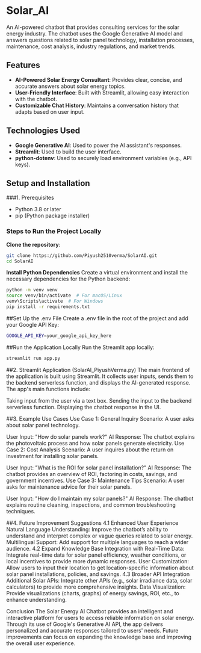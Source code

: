 # Solar_AI


An AI-powered chatbot that provides consulting services for the solar energy industry. The chatbot uses the Google Generative AI model and answers questions related to solar panel technology, installation processes, maintenance, cost analysis, industry regulations, and market trends.

## Features
- **AI-Powered Solar Energy Consultant**: Provides clear, concise, and accurate answers about solar energy topics.
- **User-Friendly Interface**: Built with Streamlit, allowing easy interaction with the chatbot.
- **Customizable Chat History**: Maintains a conversation history that adapts based on user input.
  
## Technologies Used
- **Google Generative AI**: Used to power the AI assistant's responses.
- **Streamlit**: Used to build the user interface.
- **python-dotenv**: Used to securely load environment variables (e.g., API keys).

## Setup and Installation

###1. Prerequisites
- Python 3.8 or later
- pip (Python package installer)

### Steps to Run the Project Locally

**Clone the repository**:
   ```bash
   git clone https://github.com/Piyush2510verma/SolarAI.git
   cd SolarAI
```
**Install Python Dependencies**
Create a virtual environment and install the necessary dependencies for the Python backend:

```bash
python -m venv venv
source venv/bin/activate  # For macOS/Linux
venv\Scripts\activate  # For Windows
pip install -r requirements.txt
```

##Set Up the .env File
Create a .env file in the root of the project and add your Google API Key:
```bash
GOOGLE_API_KEY=your_google_api_key_here
```
##Run the Application Locally
Run the Streamlit app locally:
```bash
streamlit run app.py
```

##2. Streamlit Application (SolarAI_PiyushVerma.py)
The main frontend of the application is built using Streamlit. It collects user inputs, sends them to the backend serverless function, and displays the AI-generated response. The app's main functions include:

Taking input from the user via a text box.
Sending the input to the backend serverless function.
Displaying the chatbot response in the UI.


##3. Example Use Cases
Use Case 1: General Inquiry
Scenario: A user asks about solar panel technology.

User Input: "How do solar panels work?"
AI Response: The chatbot explains the photovoltaic process and how solar panels generate electricity.
Use Case 2: Cost Analysis
Scenario: A user inquires about the return on investment for installing solar panels.

User Input: "What is the ROI for solar panel installation?"
AI Response: The chatbot provides an overview of ROI, factoring in costs, savings, and government incentives.
Use Case 3: Maintenance Tips
Scenario: A user asks for maintenance advice for their solar panels.

User Input: "How do I maintain my solar panels?"
AI Response: The chatbot explains routine cleaning, inspections, and common troubleshooting techniques.



##4. Future Improvement Suggestions
4.1 Enhanced User Experience
Natural Language Understanding: Improve the chatbot’s ability to understand and interpret complex or vague queries related to solar energy.
Multilingual Support: Add support for multiple languages to reach a wider audience.
4.2 Expand Knowledge Base
Integration with Real-Time Data: Integrate real-time data for solar panel efficiency, weather conditions, or local incentives to provide more dynamic responses.
User Customization: Allow users to input their location to get location-specific information about solar panel installations, policies, and savings.
4.3 Broader API Integration
Additional Solar APIs: Integrate other APIs (e.g., solar irradiance data, solar calculators) to provide more comprehensive insights.
Data Visualization: Provide visualizations (charts, graphs) of energy savings, ROI, etc., to enhance understanding.

Conclusion
The Solar Energy AI Chatbot provides an intelligent and interactive platform for users to access reliable information on solar energy. Through its use of Google's Generative AI API, the app delivers personalized and accurate responses tailored to users' needs. Future improvements can focus on expanding the knowledge base and improving the overall user experience.
